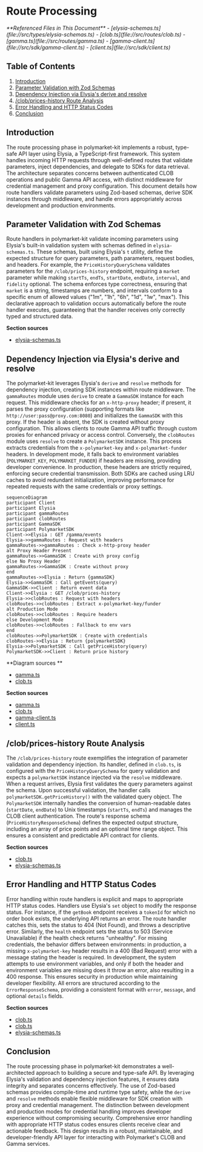 # Route Processing

<cite>
**Referenced Files in This Document**   
- [elysia-schemas.ts](file://src/types/elysia-schemas.ts)
- [clob.ts](file://src/routes/clob.ts)
- [gamma.ts](file://src/routes/gamma.ts)
- [gamma-client.ts](file://src/sdk/gamma-client.ts)
- [client.ts](file://src/sdk/client.ts)
</cite>

## Table of Contents
1. [Introduction](#introduction)
2. [Parameter Validation with Zod Schemas](#parameter-validation-with-zod-schemas)
3. [Dependency Injection via Elysia's derive and resolve](#dependency-injection-via-elysias-derive-and-resolve)
4. [/clob/prices-history Route Analysis](#clobprices-history-route-analysis)
5. [Error Handling and HTTP Status Codes](#error-handling-and-http-status-codes)
6. [Conclusion](#conclusion)

## Introduction
The route processing phase in polymarket-kit implements a robust, type-safe API layer using Elysia, a TypeScript-first framework. This system handles incoming HTTP requests through well-defined routes that validate parameters, inject dependencies, and delegate to SDKs for data retrieval. The architecture separates concerns between authenticated CLOB operations and public Gamma API access, with distinct middleware for credential management and proxy configuration. This document details how route handlers validate parameters using Zod-based schemas, derive SDK instances through middleware, and handle errors appropriately across development and production environments.

## Parameter Validation with Zod Schemas
Route handlers in polymarket-kit validate incoming parameters using Elysia's built-in validation system with schemas defined in `elysia-schemas.ts`. These schemas, built using Elysia's `t` utility, define the expected structure for query parameters, path parameters, request bodies, and headers. For example, the `PriceHistoryQuerySchema` validates parameters for the `/clob/prices-history` endpoint, requiring a `market` parameter while making `startTs`, `endTs`, `startDate`, `endDate`, `interval`, and `fidelity` optional. The schema enforces type correctness, ensuring that `market` is a string, timestamps are numbers, and intervals conform to a specific enum of allowed values ("1m", "1h", "6h", "1d", "1w", "max"). This declarative approach to validation occurs automatically before the route handler executes, guaranteeing that the handler receives only correctly typed and structured data.

**Section sources**
- [elysia-schemas.ts](file://src/types/elysia-schemas.ts#L300-L350)

## Dependency Injection via Elysia's derive and resolve
The polymarket-kit leverages Elysia's `derive` and `resolve` methods for dependency injection, creating SDK instances within route middleware. The `gammaRoutes` module uses `derive` to create a `GammaSDK` instance for each request. This middleware checks for an `x-http-proxy` header; if present, it parses the proxy configuration (supporting formats like `http://user:pass@proxy.com:8080`) and initializes the `GammaSDK` with this proxy. If the header is absent, the SDK is created without proxy configuration. This allows clients to route Gamma API traffic through custom proxies for enhanced privacy or access control. Conversely, the `clobRoutes` module uses `resolve` to create a `PolymarketSDK` instance. This process extracts credentials from the `x-polymarket-key` and `x-polymarket-funder` headers. In development mode, it falls back to environment variables (`POLYMARKET_KEY`, `POLYMARKET_FUNDER`) if headers are missing, providing developer convenience. In production, these headers are strictly required, enforcing secure credential transmission. Both SDKs are cached using LRU caches to avoid redundant initialization, improving performance for repeated requests with the same credentials or proxy settings.

```mermaid
sequenceDiagram
participant Client
participant Elysia
participant gammaRoutes
participant clobRoutes
participant GammaSDK
participant PolymarketSDK
Client->>Elysia : GET /gamma/events
Elysia->>gammaRoutes : Request with headers
gammaRoutes->>gammaRoutes : Check x-http-proxy header
alt Proxy Header Present
gammaRoutes->>GammaSDK : Create with proxy config
else No Proxy Header
gammaRoutes->>GammaSDK : Create without proxy
end
gammaRoutes->>Elysia : Return {gammaSDK}
Elysia->>GammaSDK : Call getEvents(query)
GammaSDK->>Client : Return event data
Client->>Elysia : GET /clob/prices-history
Elysia->>clobRoutes : Request with headers
clobRoutes->>clobRoutes : Extract x-polymarket-key/funder
alt Production Mode
clobRoutes->>clobRoutes : Require headers
else Development Mode
clobRoutes->>clobRoutes : Fallback to env vars
end
clobRoutes->>PolymarketSDK : Create with credentials
clobRoutes->>Elysia : Return {polymarketSDK}
Elysia->>PolymarketSDK : Call getPriceHistory(query)
PolymarketSDK->>Client : Return price history
```

**Diagram sources **
- [gamma.ts](file://src/routes/gamma.ts#L45-L55)
- [clob.ts](file://src/routes/clob.ts#L25-L75)

**Section sources**
- [gamma.ts](file://src/routes/gamma.ts#L45-L55)
- [clob.ts](file://src/routes/clob.ts#L25-L75)
- [gamma-client.ts](file://src/sdk/gamma-client.ts#L25-L50)
- [client.ts](file://src/sdk/client.ts#L50-L80)

## /clob/prices-history Route Analysis
The `/clob/prices-history` route exemplifies the integration of parameter validation and dependency injection. Its handler, defined in `clob.ts`, is configured with the `PriceHistoryQuerySchema` for query validation and expects a `polymarketSDK` instance injected via the `resolve` middleware. When a request arrives, Elysia first validates the query parameters against the schema. Upon successful validation, the handler calls `polymarketSDK.getPriceHistory()` with the validated query object. The `PolymarketSDK` internally handles the conversion of human-readable dates (`startDate`, `endDate`) to Unix timestamps (`startTs`, `endTs`) and manages the CLOB client authentication. The route's response schema (`PriceHistoryResponseSchema`) defines the expected output structure, including an array of price points and an optional time range object. This ensures a consistent and predictable API contract for clients.

**Section sources**
- [clob.ts](file://src/routes/clob.ts#L80-L120)
- [elysia-schemas.ts](file://src/types/elysia-schemas.ts#L300-L350)

## Error Handling and HTTP Status Codes
Error handling within route handlers is explicit and maps to appropriate HTTP status codes. Handlers use Elysia's `set` object to modify the response status. For instance, if the `getBook` endpoint receives a `tokenId` for which no order book exists, the underlying API returns an error. The route handler catches this, sets the status to 404 (Not Found), and throws a descriptive error. Similarly, the `health` endpoint sets the status to 503 (Service Unavailable) if the health check returns "unhealthy". For missing credentials, the behavior differs between environments: in production, a missing `x-polymarket-key` header results in a 400 (Bad Request) error with a message stating the header is required. In development, the system attempts to use environment variables, and only if both the header and environment variables are missing does it throw an error, also resulting in a 400 response. This ensures security in production while maintaining developer flexibility. All errors are structured according to the `ErrorResponseSchema`, providing a consistent format with `error`, `message`, and optional `details` fields.

**Section sources**
- [clob.ts](file://src/routes/clob.ts#L200-L220)
- [clob.ts](file://src/routes/clob.ts#L150-L170)
- [elysia-schemas.ts](file://src/types/elysia-schemas.ts#L250-L260)

## Conclusion
The route processing phase in polymarket-kit demonstrates a well-architected approach to building a secure and type-safe API. By leveraging Elysia's validation and dependency injection features, it ensures data integrity and separates concerns effectively. The use of Zod-based schemas provides compile-time and runtime type safety, while the `derive` and `resolve` methods enable flexible middleware for SDK creation with proxy and credential management. The distinction between development and production modes for credential handling improves developer experience without compromising security. Comprehensive error handling with appropriate HTTP status codes ensures clients receive clear and actionable feedback. This design results in a robust, maintainable, and developer-friendly API layer for interacting with Polymarket's CLOB and Gamma services.